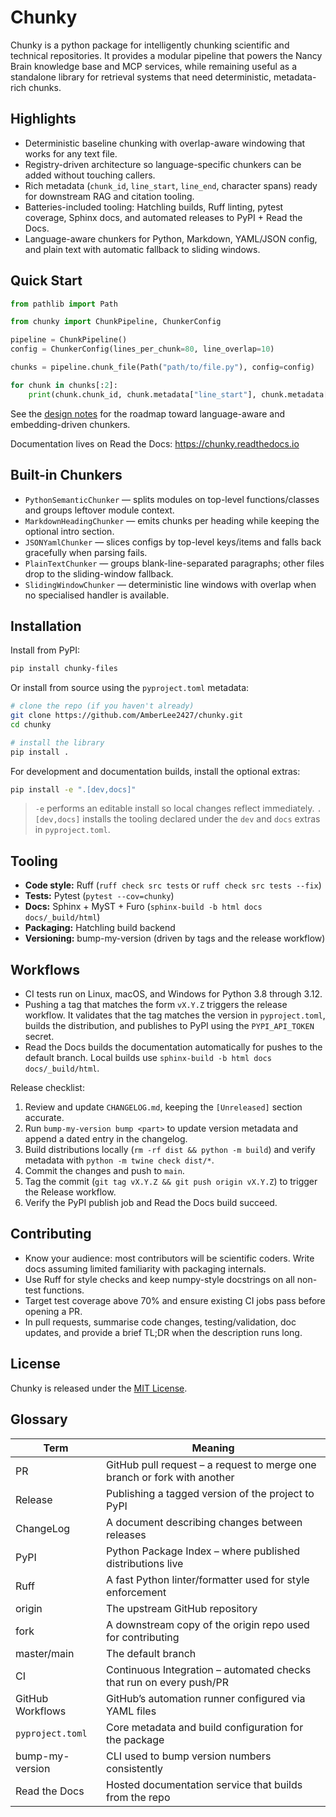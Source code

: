 # Chunky

Chunky is a python package for intelligently chunking scientific and technical repositories.
It provides a modular pipeline that powers the Nancy Brain knowledge base and MCP services,
while remaining useful as a standalone library for retrieval systems that need deterministic,
metadata-rich chunks.

## Highlights

- Deterministic baseline chunking with overlap-aware windowing that works for any text file.
- Registry-driven architecture so language-specific chunkers can be added without touching callers.
- Rich metadata (`chunk_id`, `line_start`, `line_end`, character spans) ready for downstream RAG and citation tooling.
- Batteries-included tooling: Hatchling builds, Ruff linting, pytest coverage, Sphinx docs, and automated releases to PyPI + Read the Docs.
- Language-aware chunkers for Python, Markdown, YAML/JSON config, and plain text with automatic fallback to sliding windows.

## Quick Start

```python
from pathlib import Path

from chunky import ChunkPipeline, ChunkerConfig

pipeline = ChunkPipeline()
config = ChunkerConfig(lines_per_chunk=80, line_overlap=10)

chunks = pipeline.chunk_file(Path("path/to/file.py"), config=config)

for chunk in chunks[:2]:
    print(chunk.chunk_id, chunk.metadata["line_start"], chunk.metadata["line_end"])
```

See the [design notes](docs/design/SEMANTIC_CHUNKER.md) for the roadmap toward language-aware and embedding-driven chunkers.

Documentation lives on Read the Docs: <https://chunky.readthedocs.io>

## Built-in Chunkers

* `PythonSemanticChunker` — splits modules on top-level functions/classes and groups leftover module context.
* `MarkdownHeadingChunker` — emits chunks per heading while keeping the optional intro section.
* `JSONYamlChunker` — slices configs by top-level keys/items and falls back gracefully when parsing fails.
* `PlainTextChunker` — groups blank-line-separated paragraphs; other files drop to the sliding-window fallback.
* `SlidingWindowChunker` — deterministic line windows with overlap when no specialised handler is available.

## Installation

Install from PyPI:

```bash
pip install chunky-files
```

Or install from source using the `pyproject.toml` metadata:

```bash
# clone the repo (if you haven't already)
git clone https://github.com/AmberLee2427/chunky.git
cd chunky

# install the library
pip install .
```

For development and documentation builds, install the optional extras:

```bash
pip install -e ".[dev,docs]"
```

> `-e` performs an editable install so local changes reflect immediately.
> `.[dev,docs]` installs the tooling declared under the `dev` and `docs` extras in
> `pyproject.toml`.

## Tooling

* **Code style:** Ruff (`ruff check src tests` or `ruff check src tests --fix`)
* **Tests:** Pytest (`pytest --cov=chunky`)
* **Docs:** Sphinx + MyST + Furo (`sphinx-build -b html docs docs/_build/html`)
* **Packaging:** Hatchling build backend
* **Versioning:** bump-my-version (driven by tags and the release workflow)

## Workflows

* CI tests run on Linux, macOS, and Windows for Python 3.8 through 3.12.
* Pushing a tag that matches the form `vX.Y.Z` triggers the release workflow. It validates that the
  tag matches the version in `pyproject.toml`, builds the distribution, and publishes to PyPI using
  the `PYPI_API_TOKEN` secret.
* Read the Docs builds the documentation automatically for pushes to the default branch. Local
  builds use `sphinx-build -b html docs docs/_build/html`.

Release checklist:

1. Review and update `CHANGELOG.md`, keeping the `[Unreleased]` section accurate.
2. Run `bump-my-version bump <part>` to update version metadata and append a dated entry in the
   changelog.
3. Build distributions locally (`rm -rf dist && python -m build`) and verify metadata with
   `python -m twine check dist/*`.
4. Commit the changes and push to `main`.
5. Tag the commit (`git tag vX.Y.Z && git push origin vX.Y.Z`) to trigger the Release workflow.
6. Verify the PyPI publish job and Read the Docs build succeed.

## Contributing

* Know your audience: most contributors will be scientific coders. Write docs assuming limited
  familiarity with packaging internals.
* Use Ruff for style checks and keep numpy-style docstrings on all non-test functions.
* Target test coverage above 70% and ensure existing CI jobs pass before opening a PR.
* In pull requests, summarise code changes, testing/validation, doc updates, and provide a brief
  TL;DR when the description runs long.

## License

Chunky is released under the [MIT License](LICENSE).

## Glossary

| Term | Meaning |
| ---- | ------- |
| PR | GitHub pull request – a request to merge one branch or fork with another |
| Release | Publishing a tagged version of the project to PyPI |
| ChangeLog | A document describing changes between releases |
| PyPI | Python Package Index – where published distributions live |
| Ruff | A fast Python linter/formatter used for style enforcement |
| origin | The upstream GitHub repository |
| fork | A downstream copy of the origin repo used for contributing |
| master/main | The default branch |
| CI | Continuous Integration – automated checks that run on every push/PR |
| GitHub Workflows | GitHub’s automation runner configured via YAML files |
| `pyproject.toml` | Core metadata and build configuration for the package |
| bump-my-version | CLI used to bump version numbers consistently |
| Read the Docs | Hosted documentation service that builds from the repo |
